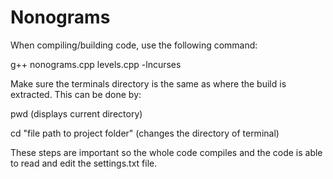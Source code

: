 # Nonograms

When compiling/building code, use the following command:


g++ nonograms.cpp levels.cpp -lncurses


Make sure the terminals directory is the same as where the build is extracted. This can be done by:

pwd					(displays current directory)

cd "file path to project folder"	(changes the directory of terminal)



These steps are important so the whole code compiles and the code is able to read and edit the settings.txt file.
